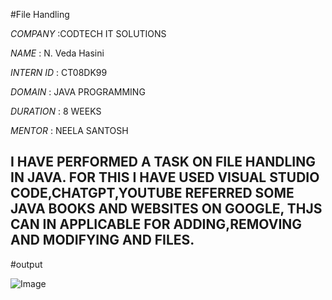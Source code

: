 #File Handling

*COMPANY* :CODTECH IT SOLUTIONS

*NAME* : N. Veda Hasini

*INTERN ID* : CT08DK99

*DOMAIN* : JAVA PROGRAMMING

*DURATION* : 8 WEEKS

*MENTOR* : NEELA SANTOSH

## I HAVE PERFORMED A TASK ON FILE HANDLING IN JAVA. FOR THIS I HAVE USED VISUAL STUDIO CODE,CHATGPT,YOUTUBE REFERRED SOME JAVA BOOKS AND WEBSITES ON GOOGLE, THJS CAN IN APPLICABLE FOR ADDING,REMOVING AND MODIFYING AND FILES. 

#output

![Image](https://github.com/user-attachments/assets/65a68c0b-ef4f-47b1-93d0-16658e0019ef)
